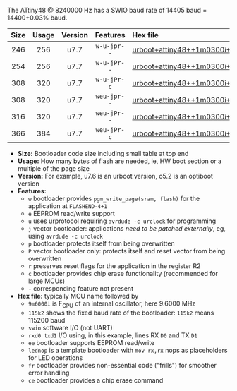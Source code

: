 The ATtiny48 @ 8240000 Hz has a SWIO baud rate of 14405 baud = 14400+0.03% baud.

|Size|Usage|Version|Features|Hex file|
|:-:|:-:|:-:|:-:|:--|
|246|256|u7.7|`w-u-jpr--`|[urboot+attiny48++1m0300i++++1k8_swio_rxb0_txb1_lednop.hex](https://raw.githubusercontent.com/stefanrueger/urboot.hex/main/mcus/attiny48/internal_oscillator/fint++1m0300_Hz/br++++1k8_bps/urboot+attiny48++1m0300i++++1k8_swio_rxb0_txb1_lednop.hex)|
|254|256|u7.7|`w-u-jPr--`|[urboot+attiny48++1m0300i++++1k8_swio_rxb0_txb1.hex](https://raw.githubusercontent.com/stefanrueger/urboot.hex/main/mcus/attiny48/internal_oscillator/fint++1m0300_Hz/br++++1k8_bps/urboot+attiny48++1m0300i++++1k8_swio_rxb0_txb1.hex)|
|308|320|u7.7|`w-u-jPr-c`|[urboot+attiny48++1m0300i++++1k8_swio_rxb0_txb1_lednop_fr_ce.hex](https://raw.githubusercontent.com/stefanrueger/urboot.hex/main/mcus/attiny48/internal_oscillator/fint++1m0300_Hz/br++++1k8_bps/urboot+attiny48++1m0300i++++1k8_swio_rxb0_txb1_lednop_fr_ce.hex)|
|308|320|u7.7|`weu-jpr--`|[urboot+attiny48++1m0300i++++1k8_swio_rxb0_txb1_ee_lednop.hex](https://raw.githubusercontent.com/stefanrueger/urboot.hex/main/mcus/attiny48/internal_oscillator/fint++1m0300_Hz/br++++1k8_bps/urboot+attiny48++1m0300i++++1k8_swio_rxb0_txb1_ee_lednop.hex)|
|316|320|u7.7|`weu-jPr--`|[urboot+attiny48++1m0300i++++1k8_swio_rxb0_txb1_ee.hex](https://raw.githubusercontent.com/stefanrueger/urboot.hex/main/mcus/attiny48/internal_oscillator/fint++1m0300_Hz/br++++1k8_bps/urboot+attiny48++1m0300i++++1k8_swio_rxb0_txb1_ee.hex)|
|366|384|u7.7|`weu-jPr-c`|[urboot+attiny48++1m0300i++++1k8_swio_rxb0_txb1_ee_lednop_fr_ce.hex](https://raw.githubusercontent.com/stefanrueger/urboot.hex/main/mcus/attiny48/internal_oscillator/fint++1m0300_Hz/br++++1k8_bps/urboot+attiny48++1m0300i++++1k8_swio_rxb0_txb1_ee_lednop_fr_ce.hex)|

- **Size:** Bootloader code size including small table at top end
- **Usage:** How many bytes of flash are needed, ie, HW boot section or a multiple of the page size
- **Version:** For example, u7.6 is an urboot version, o5.2 is an optiboot version
- **Features:**
  + `w` bootloader provides `pgm_write_page(sram, flash)` for the application at `FLASHEND-4+1`
  + `e` EEPROM read/write support
  + `u` uses urprotocol requiring `avrdude -c urclock` for programming
  + `j` vector bootloader: applications *need to be patched externally*, eg, using `avrdude -c urclock`
  + `p` bootloader protects itself from being overwritten
  + `P` vector bootloader only: protects itself and reset vector from being overwritten
  + `r` preserves reset flags for the application in the register R2
  + `c` bootloader provides chip erase functionality (recommended for large MCUs)
  + `-` corresponding feature not present
- **Hex file:** typically MCU name followed by
  + `9m6000i` is F<sub>CPU</sub> of an internal oscillator, here 9.6000 MHz
  + `115k2` shows the fixed baud rate of the bootloader: `115k2` means 115200 baud
  + `swio` software I/O (not UART)
  + `rxd0 txd1` I/O using, in this example, lines RX `D0` and TX `D1`
  + `ee` bootloader supports EEPROM read/write
  + `lednop` is a template bootloader with `mov rx,rx` nops as placeholders for LED operations
  + `fr` bootloader provides non-essential code ("frills") for smoother error handling
  + `ce` bootloader provides a chip erase command
